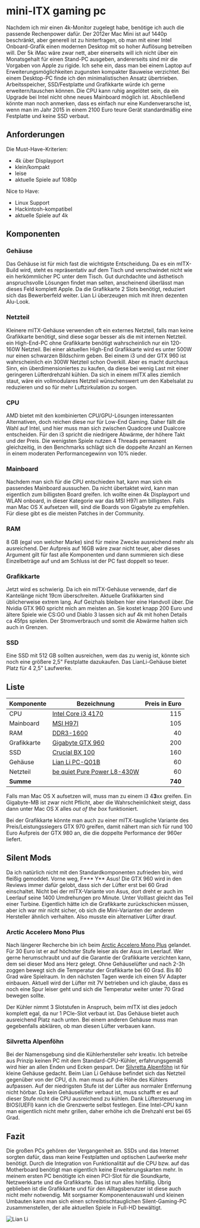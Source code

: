 # mini-ITX gaming pc

Nachdem ich mir einen 4k-Monitor zugelegt habe, benötige ich auch die passende Rechenpower dafür. Der 2012er Mac Mini ist auf  1440p beschränkt, aber generell ist zu hinterfragen, ob man mit einer Intel Onboard-Grafik einen modernen Desktop mit so hoher Auflösung betreiben will. Der 5k iMac wäre zwar nett, aber einerseits will ich nicht über ein Monatsgehalt für einen Stand-PC ausgeben, andererseits sind mir die Vorgaben von Apple zu rigide. Ich sehe ein, dass man bei einem Laptop auf Erweiterungsmöglichkeiten zugunsten kompakter Bauweise verzichtet. Bei einem Desktop-PC finde ich den minimalistischen Ansatz übertrieben. Arbeitsspeicher, SSD/Festplatte und Grafikkarte würde ich gerne erweitern/tauschen können. Die CPU kann ruhig angelötet sein, da ein Upgrade bei Intel nicht ohne neues Mainboard möglich ist. Abschließend könnte man noch anmerken, dass es einfach nur eine Kundenverarsche ist, wenn man im Jahr 2015 in einem 2100 Euro teure Gerät standardmäßig eine Festplatte und keine SSD verbaut.

## Anforderungen

Die Must-Have-Kriterien:

* 4k über Displayport
* klein/kompakt
* leise
* aktuelle Spiele auf 1080p

Nice to Have:
* Linux Support
* Hackintosh-kompatibel
* aktuelle Spiele auf 4k

## Komponenten

### Gehäuse

Das Gehäuse ist für mich fast die wichtigste Entscheidung. Da es ein mITX-Build wird, steht es repräsentativ auf dem Tisch und verschwindet nicht wie ein herkömmlicher PC unter dem Tisch. Gut durchdachte und ästhetisch anspruchsvolle Lösungen findet man selten, anscheinend überlässt man dieses Feld komplett Apple. Da die Grafikkarte 2 Slots benötigt, reduziert sich das Bewerberfeld weiter. Lian Li überzeugen mich mit ihren dezenten Alu-Look. 

### Netzteil

Kleinere mITX-Gehäuse verwenden oft ein externes Netzteil, falls man keine Grafikkarte benötigt, sind diese sogar besser als die mit internen Netzteil. ein High-End-PC ohne Grafikkarte benötigt wahrscheinlich nur ein 120-160W Netzteil. Bei einer aktuellen High-End Grafikkarte wird es unter 500W nur einen schwarzen Bildschirm geben. Bei einem i3 und der GTX 960 ist wahrscheinlich ein 300W Netzteil schon Overkill. Aber es macht durchaus Sinn, ein überdimensioniertes zu kaufen, da diese bei wenig Last mit einer geringeren Lüfterdrehzahl kühlen. Da sich in einem mITX alles ziemlich staut, wäre ein vollmodulares Netzteil wünschenswert um den Kabelsalat zu reduzieren und so für mehr Luftzirkulation zu sorgen.

### CPU
AMD bietet mit den kombinierten CPU/GPU-Lösungen interessanten Alternativen, doch reichen diese nur für Low-End Gaming. Daher fällt die Wahl auf Intel, und hier muss man sich zwischen Quadcore und Dualcore entscheiden. Für den i3 spricht die niedrigere Abwärme, der höhere Takt und der Preis. Die wenigsten Spiele nutzen 4 Threads permanent gleichzeitig, in den Benchmarks schlägt sich die doppelte Anzahl an Kernen in einem moderaten Performancegewinn von 10% nieder.

### Mainboard

Nachdem man sich für die CPU entschieden hat, kann man sich ein passendes Mainboard aussuchen. Da nicht übertaktet wird, kann man eigentlich zum billigsten Board greifen. Ich wollte einen 4k Displayport und WLAN onboard, in dieser Kategorie war das MSI H97I am billigsten. Falls man Mac OS X aufsetzen will, sind die Boards von Gigabyte zu empfehlen. Für diese gibt es die meisten Patches in der Community.

### RAM
8 GB (egal von welcher Marke) sind für meine Zwecke ausreichend mehr als ausreichend. Der Aufpreis auf 16GB wäre zwar nicht teuer, aber dieses Argument gilt für fast alle Komponenten und dann summieren sich diese Einzelbeträge auf und am Schluss ist der PC fast doppelt so teuer.

### Grafikkarte

Jetzt wird es schwierig. Da ich ein mITX-Gehäuse verwende, darf die Kantelänge nicht 19cm überschreiten. Aktuelle Grafikkarten sind üblicherweise extrem lang. Auf Geizhals bleiben hier eine Handvoll über. Die Nvidia GTX 960 spricht mich am meisten an. Sie kostet knapp 200 Euro und ältere Spiele wie CS:GO und Diablo 3 lassen sich auf 4k mit hohen Details ca 45fps spielen. Der Stromverbrauch und somit die Abwärme halten sich auch in Grenzen.

### SSD

Eine SSD mit 512 GB sollten ausreichen, wem das zu wenig ist, könnte sich noch eine größere 2,5" Festplatte dazukaufen. Das LianLi-Gehäuse bietet Platz für 4 2,5" Laufwerke. 

## Liste

| Komponente  | Bezeichnung  | Preis in Euro |
|-------------|------------------|-------:|
| CPU         | [Intel Core i3 4170](http://geizhals.at/intel-core-i3-4170-bx80646i34170-a1250024.html?hloc=at) | 115 |
| Mainboard   | [MSI H97I](http://geizhals.at/msi-h97i-ac-7851-002r-a1111452.html?hloc=at) | 105 |
| RAM         | [DDR3-1600](http://geizhals.at/?cat=ramddr3&xf=5830_UDIMM1~253_8192~5828_DDR3~5831_DIMM~254_1600#xf_top) | 40 |
| Grafikkarte | [Gigabyte GTX 960](http://geizhals.at/gigabyte-geforce-gtx-960-windforce-2x-oc-gv-n960oc-4gd-a1288746.html) | 200 |
| SSD | [Crucial BX 100](http://geizhals.at/crucial-bx100-500gb-ct500bx100ssd1-a1215184.html?hloc=at) | 160 |
| Gehäuse | [Lian Li PC-Q01B](http://geizhals.at/lian-li-pc-q01b-schwarz-a1077884.html) | 60 |
| Netzteil | [be quiet Pure Power L8-430W](http://geizhals.at/be-quiet-pure-power-l8-cm-430w-atx-2-31-l8-cm-430w-bn180-a679523.html?hloc=at) | 60 |
|**Summe**| | **740** |

Falls man Mac OS X aufsetzen will, muss man zu einem i3 4**3**xx greifen. Ein Gigabyte-MB ist zwar nicht Pflicht, aber die Wahrscheinlichkeit steigt, dass dann unter Mac OS X alles _out of the box_ funktioniert.

Bei der Grafikkarte könnte man auch zu einer mITX-taugliche Variante des Preis/Leistungssiegers GTX 970 greifen, damit nähert man sich für rund 100 Euro Aufpreis der GTX 980 an, die die doppelte Performance der 960er liefert.

## Silent Mods

Da ich natürlich nicht mit den Standardkomponenten zufrieden bin, wird fleißig gemoddet. Vorne weg, F\*\*\* Y\*\* Asus! Die GTX 960 wird in den Reviews immer dafür gelobt, dass sich der Lüfter erst bei 60 Grad einschaltet. Nicht bei der mITX-Variante von Asus, dort dreht er auch im Leerlauf seine 1400 Umdrehungen pro Minute. Unter Volllast gleicht das Teil einer Turbine. Eigentlich hätte ich die Grafikkarte zurückschicken müssen, aber ich war mir nicht sicher, ob sich die Mini-Varianten der anderen Hersteller ähnlich verhalten. Also musste ein alternativer Lüfter drauf. 

### Arctic Accelero Mono Plus

Nach längerer Recherche bin ich beim [Arctic Accelero Mono Plus](http://geizhals.at/arctic-accelero-mono-plus-a691663.html?hloc=at) gelandet. Für 30 Euro ist er auf höchster Stufe leiser als der Asus im Leerlauf. Wer gerne herumschraubt und auf die Garantie der Grafikkarte verzichten kann, dem sei dieser Mod ans Herz gelegt. Ohne Gehäuselüfter und nach 2-3h zoggen bewegt sich die Temperatur der Grafikkarte bei 60 Grad. Bis 80 Grad wäre Spielraum. In den nächsten Tagen werde ich einen 5V Adapter einbauen. Aktuell wird der Lüfter mit 7V betrieben und ich glaube, dass es noch eine Spur leiser geht und sich die Temperatur weiter unter 70 Grad bewegen sollte.

Der Kühler nimmt 3 Slotstufen in Anspruch, beim mITX ist dies jedoch komplett egal, da nur 1 PCIe-Slot verbaut ist. Das Gehäuse bietet auch ausreichend Platz nach unten. Bei einem anderen Gehäuse muss man gegebenfalls abklären, ob man diesen Lüfter verbauen kann.

### Silvretta Alpenföhn

Bei der Namensgebung sind die Kühlerhersteller sehr kreativ. Ich betreibe aus Prinzip keinen PC mit dem Standard-CPU-Kühler, erfahrungsgemäß wird hier an allen Enden und Ecken gespart. Der [Silvretta Alpenföhn](http://geizhals.at/ekl-alpenfoehn-silvretta-84000000096-a949432.html) ist für kleine Gehäuse gedacht. Beim Lian Li Gehäuse befindet sich das Netzteil gegenüber von der CPU, d.h. man muss auf die Höhe des Kühlers aufpassen. Auf der niedrigsten Stufe ist der Lüfter aus normaler Entfernung nicht hörbar. Da kein Gehäuselüfter verbaut ist, muss schafft er es auf dieser Stufe nicht die CPU ausreichend zu kühlen. Dank Lüftersteuerung im BIOS(UEFI) kann ich die Grenzwerte selbst festlegen. Eine Intel-CPU kann man eigentlich nicht mehr grillen, daher erhöhe ich die Drehzahl erst bei 65 Grad.

## Fazit

Die großen PCs gehören der Vergangenheit an. SSDs und das Internet sorgten dafür, dass man keine Festplatten und optischen Laufwerke mehr benötigt. Durch die Integration von Funktionalität auf die CPU bzw. auf das Motherboard benötigt man eigentlich keine Erweiterungskarten mehr. In meinem ersten PC benötigte ich einen PCI-Slot für die Soundkarte, Netzwerkkarte und die Grafikkarte. Das ist nun alles hinfällig. Übrig geblieben ist die Grafikkarte und für den Alltagsbenutzer ist diese auch nicht mehr notwendig. Mit sorgsamer Komponentenauswahl und kleinen Umbauten kann man sich einen schreibtischtauglichen Silent-Gaming-PC zusammenstellen, der alle aktuellen Spiele in Full-HD bewältigt.

![Lian Li](http://geizhals.at/p/1077884.jpg)




